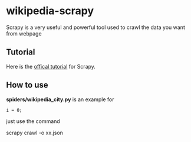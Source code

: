 # wikipedia-scrapy
Scrapy is a very useful and powerful tool used to crawl the data you want from webpage 

## Tutorial
Here is the [offical tutorial](https://doc.scrapy.org/en/latest/intro/tutorial.html) for Scrapy.

## How to use
**spiders/wikipedia_city.py** is an example for

```python:title
i = 0; 
```


just use the command

scrapy crawl -o xx.json
